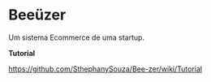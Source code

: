 # Beeüzer

Um sistema Ecommerce de uma startup.

**Tutorial**

https://github.com/SthephanySouza/Bee-zer/wiki/Tutorial
